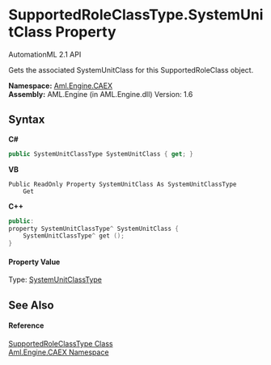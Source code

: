 # SupportedRoleClassType.SystemUnitClass Property 
AutomationML 2.1 API 

Gets the associated SystemUnitClass for this SupportedRoleClass object.

**Namespace:**&nbsp;<a href="N_Aml_Engine_CAEX">Aml.Engine.CAEX</a><br />**Assembly:**&nbsp;AML.Engine (in AML.Engine.dll) Version: 1.6

## Syntax

**C#**<br />
``` C#
public SystemUnitClassType SystemUnitClass { get; }
```

**VB**<br />
``` VB
Public ReadOnly Property SystemUnitClass As SystemUnitClassType
	Get
```

**C++**<br />
``` C++
public:
property SystemUnitClassType^ SystemUnitClass {
	SystemUnitClassType^ get ();
}
```


#### Property Value
Type: <a href="T_Aml_Engine_CAEX_SystemUnitClassType">SystemUnitClassType</a>

## See Also


#### Reference
<a href="T_Aml_Engine_CAEX_SupportedRoleClassType">SupportedRoleClassType Class</a><br /><a href="N_Aml_Engine_CAEX">Aml.Engine.CAEX Namespace</a><br />